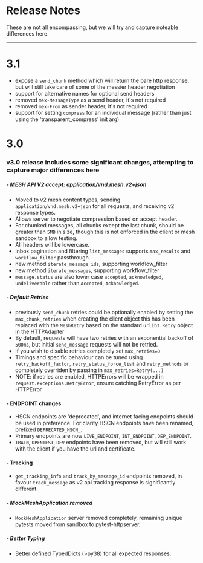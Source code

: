 Release Notes
=============

These are not all encompassing, but we will try and capture noteable differences here.

----
# 3.1
* expose a `send_chunk` method which will return the bare http response, but will still take care of some of the messier header negotiation
* support for alternative names for optional send headers
* removed `mex-MessageType` as a send header, it's not required
* removed `mex-From` as sender header, it's not required
* support for setting `compress` for an individual message (rather than just using the 'transparent_compress' init arg)

# 3.0
### v3.0 release includes some significant changes, attempting to capture major differences here

##### - MESH API V2 accept: application/vnd.mesh.v2+json
- Moved to v2 mesh content types, sending `application/vnd.mesh.v2+json` for all requests, and receiving v2 response types.
- Allows server to negotiate compression based on accept header.
- For chunked messages, all chunks except the last chunk, should be greater than `5MB` in size, though this is not enforced in the client or mesh sandbox to allow testing.
- All headers will be lowercase.
- Inbox pagination and filtering `list_messages` supports `max_results` and `workflow_filter` passthrough.
- new method `iterate_message_ids`, supporting  workflow_filter
- new method `iterate_messages`, supporting  workflow_filter
- `message.status` are also lower case `accepted`, `acknowledged`, `undeliverable` rather than `Accepted`, `Acknowledged`. 

##### - Default Retries
- previously `send_chunk` retries could be optionally enabled by setting the `max_chunk_retries` when creating the client object this has been replaced with the `MeshRetry` based on the standard `urlib3.Retry` object in the HTTPAdapter
- By default, requests will have two retries with an exponential backoff of `500ms`, but initial `send_message` requests will not be retried.
- If you wish to disable retries completely set `max_retries=0`
- Timings and specific behaviour can be tuned using `retry_backoff_factor`, `retry_status_force_list` and `retry_methods` or completely overriden by passing in `max_retries=Retry(...)`
- NOTE: if retries are enabled, HTTPErrors will be wrapped in `request.exceptions.RetryError`, ensure catching RetryError as per HTTPError

#### - ENDPOINT changes
- HSCN endpoints are 'deprecated', and internet facing endpoints should be used in preference. For clarity HSCN endpoints have been renamed, prefixed `DEPRECATED_HSCN_`.
- Primary endpoints are now `LIVE_ENDPOINT`, `INT_ENDPOINT`, `DEP_ENDPOINT`.
- `TRAIN`, `OPENTEST`, `DEV` endpoints have been removed, but will still work with the client if you have the url and certificate.


#### - Tracking
- `get_tracking_info` and `track_by_message_id` endpoints removed, in favour `track_message` as v2 api tracking response is significantly different.

##### - MockMeshApplication removed
- `MockMeshApplication` server removed completely, remaining unique pytests moved from sandbox to pytest-httpserver.

##### - Better Typing
- Better defined TypedDicts (>py38) for all expected responses.
